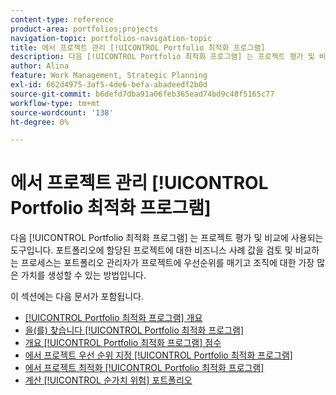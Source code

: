 ```yaml
---
content-type: reference
product-area: portfolios;projects
navigation-topic: portfolios-navigation-topic
title: 에서 프로젝트 관리 [!UICONTROL Portfolio 최적화 프로그램]
description: 다음 [!UICONTROL Portfolio 최적화 프로그램] 는 프로젝트 평가 및 비교에 사용되는 도구입니다. 포트폴리오에 할당된 프로젝트에 대한 비즈니스 사례 값을 검토 및 비교하는 프로세스는 포트폴리오 관리자가 프로젝트에 우선순위를 매기고 조직에 대한 가장 많은 가치를 생성할 수 있는 방법입니다.
author: Alina
feature: Work Management, Strategic Planning
exl-id: 662d4975-3af5-4de6-befa-abadeedf2b0d
source-git-commit: b6defd7dba91a06feb365ead74bd9c48f5165c77
workflow-type: tm+mt
source-wordcount: '138'
ht-degree: 0%

---
```


# 에서 프로젝트 관리 [!UICONTROL Portfolio 최적화 프로그램]

다음 [!UICONTROL Portfolio 최적화 프로그램] 는 프로젝트 평가 및 비교에 사용되는 도구입니다. 포트폴리오에 할당된 프로젝트에 대한 비즈니스 사례 값을 검토 및 비교하는 프로세스는 포트폴리오 관리자가 프로젝트에 우선순위를 매기고 조직에 대한 가장 많은 가치를 생성할 수 있는 방법입니다.

이 섹션에는 다음 문서가 포함됩니다.

* [[!UICONTROL Portfolio 최적화 프로그램] 개요](../../../manage-work/portfolios/portfolio-optimizer/portfolio-optimizer-overview.md)
* [을(를) 찾습니다 [!UICONTROL Portfolio 최적화 프로그램]](../../../manage-work/portfolios/portfolio-optimizer/locate-portfolio-optimizer.md)
* [개요 [!UICONTROL Portfolio 최적화 프로그램] 점수](../../../manage-work/portfolios/portfolio-optimizer/portfolio-optimizer-score.md)
* [에서 프로젝트 우선 순위 지정 [!UICONTROL Portfolio 최적화 프로그램]](../../../manage-work/portfolios/portfolio-optimizer/prioritize-projects-in-portfolio-optimizer.md)
* [에서 프로젝트 최적화 [!UICONTROL Portfolio 최적화 프로그램]](../../../manage-work/portfolios/portfolio-optimizer/optimize-projects-in-portfolio-optimizer.md)
* [계산 [!UICONTROL 순가치 위험] 포트폴리오](../../../manage-work/portfolios/portfolio-optimizer/calculate-risk-to-net-value-in-portfolio.md)
